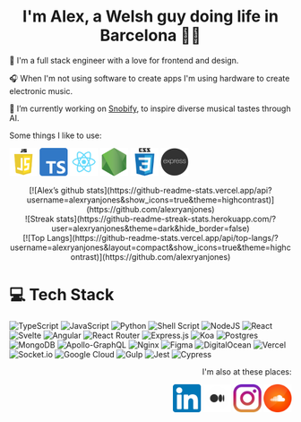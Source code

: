 <h1 align="center">I'm Alex, a Welsh guy doing life in Barcelona 💃🏻</h1>



🎨 I'm a full stack engineer with a love for frontend and design.

🎧 When I'm not using software to create apps I'm using hardware to create electronic music.

🔭 I’m currently working on [Snobify](https://main--snobify.netlify.app/), to inspire diverse musical tastes through AI.



Some things I like to use:
<p>
  <img src="js.png" style= "height: 50px;" />
  <img src=ts.png style= "height: 50px;" />
  <img src="react.png" style= "height: 50px;" />
  <img src="nodejs.png" style= "height: 50px;" />
  <img src="css.png" style= "height: 50px;" />
  <img src="express.webp" style= "height: 50px;" />
</p>



<div align="center">
  
  <div width="600">
  [![Alex’s github stats](https://github-readme-stats.vercel.app/api?username=alexryanjones&show_icons=true&theme=highcontrast)](https://github.com/alexryanjones)
  </div>
  <div width="600">
  ![Streak stats](https://github-readme-streak-stats.herokuapp.com/?user=alexryanjones&theme=dark&hide_border=false)
   </div>
  [![Top Langs](https://github-readme-stats.vercel.app/api/top-langs/?username=alexryanjones&layout=compact&show_icons=true&theme=highcontrast)](https://github.com/alexryanjones)
  
</div>


# 💻 Tech Stack

![TypeScript](https://img.shields.io/badge/Typescript-%23007ACC.svg?style=plastic&logo=typescript&logoColor=white) ![JavaScript](https://img.shields.io/badge/Javascript-%23323330.svg?style=plastic&logo=javascript&logoColor=%23F7DF1E) ![Python](https://img.shields.io/badge/Python-3670A0?style=plastic&logo=python&logoColor=ffdd54) ![Shell Script](https://img.shields.io/badge/Shell_Script-%23121011.svg?style=plastic&logo=gnu-bash&logoColor=white) ![NodeJS](https://img.shields.io/badge/Node.js-6DA55F?style=plastic&logo=node.js&logoColor=white) ![React](https://img.shields.io/badge/React-%2320232a.svg?style=plastic&logo=react&logoColor=%2361DAFB) ![Svelte](https://img.shields.io/badge/svelte-%23f1413d.svg?style=plastic&logo=svelte&logoColor=white) ![Angular](https://img.shields.io/badge/Angular-%23DD0031.svg?style=plastic&logo=angular&logoColor=white) ![React Router](https://img.shields.io/badge/React_Router-CA4245?style=plastic&logo=react-router&logoColor=white) ![Express.js](https://img.shields.io/badge/Express.js-%23404d59.svg?style=plastic&logo=express&logoColor=%2361DAFB) ![Koa](https://img.shields.io/badge/Koa-33333D?style=plastic&logo=koa&logoColor=white) ![Postgres](https://img.shields.io/badge/Postgres-%23316192.svg?style=plastic&logo=postgresql&logoColor=white) ![MongoDB](https://img.shields.io/badge/MongoDB-%234ea94b.svg?style=plastic&logo=mongodb&logoColor=white) ![Apollo-GraphQL](https://img.shields.io/badge/-ApolloGraphQL-311C87?style=plastic&logo=apollo-graphql) ![Nginx](https://img.shields.io/badge/Nginx-%23009639.svg?style=plastic&logo=nginx&logoColor=white) ![Figma](https://img.shields.io/badge/figma-%23F24E1E.svg?&style=plasticlogo=figma&logoColor=white) ![DigitalOcean](https://img.shields.io/badge/DigitalOcean-%230167ff.svg?style=plastic&logo=digitalOcean&logoColor=white) ![Vercel](https://img.shields.io/badge/Vercel-%23000000.svg?style=plastic&logo=vercel&logoColor=white) ![Socket.io](https://img.shields.io/badge/Socket.io-black?style=plastic&logo=socket.io&badgeColor=010101) ![Google Cloud](https://img.shields.io/badge/Google%20Cloud-%234285F4.svg?style=plastic&logo=google-cloud&logoColor=white) ![Gulp](https://img.shields.io/badge/GULP-%23CF4647.svg?style=plastic&logo=gulp&logoColor=white) ![Jest](https://img.shields.io/badge/-Jest-C21325?style=plastic&logo=Jest&logoColor=white) ![Cypress](https://img.shields.io/badge/-Cypress-17202C?style=plastic&logo=Cypress&logoColor=white) 


<p align="right"> 
  I'm also at these places:  
</p>
<p align="right">
  <a href="https://www.linkedin.com/in/alexryanjones/"><img src="linkedin.png" style= "height: 50px;" /></a>
  <a href="https://medium.com/@alexryanjones"><img src="medium-white.png" style= "height: 50px;" /></a>
  <a href="https://www.instagram.com/alexryanjones/"><img src="instagram.png" style= "height: 50px;" /></a>
  <a href="https://soundcloud.com/alexryanjones"><img src="soundcloud.png" style= "height: 50px;" /></a>
</p>

